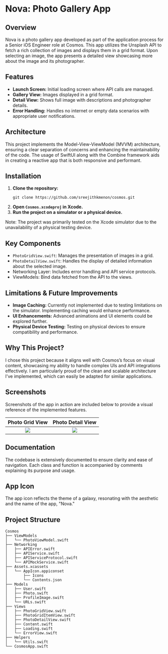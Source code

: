 # Nova: Photo Gallery App

## Overview

Nova is a photo gallery app developed as part of the application process for a Senior iOS Engineer role at Cosmos. This app utilizes the Unsplash API to fetch a rich collection of images and displays them in a grid format. Upon selecting an image, the app presents a detailed view showcasing more about the image and its photographer.

## Features

- **Launch Screen:** Initial loading screen where API calls are managed.
- **Gallery View:** Images displayed in a grid format.
- **Detail View:** Shows full image with descriptions and photographer details.
- **Error Handling:** Handles no internet or empty data scenarios with appropriate user notifications.

## Architecture

This project implements the Model-View-ViewModel (MVVM) architecture, ensuring a clear separation of concerns and enhancing the maintainability of the code. The usage of SwiftUI along with the Combine framework aids in creating a reactive app that is both responsive and performant.

## Installation

1. **Clone the repository:**
   ```
   git clone https://github.com/sreejithkmenon/cosmos.git
   ```
2. **Open `Cosmos.xcodeproj` in Xcode.**
3. **Run the project on a simulator or a physical device.**

Note: The project was primarily tested on the Xcode simulator due to the unavailability of a physical testing device.

## Key Components

- `PhotoGridView.swift`: Manages the presentation of images in a grid.
- `PhotoDetailView.swift`: Handles the display of detailed information about the selected image.
- Networking Layer: Includes error handling and API service protocols.
- ViewModels: Bind data fetched from the API to the views.

## Limitations & Future Improvements

- **Image Caching:** Currently not implemented due to testing limitations on the simulator. Implementing caching would enhance performance.
- **UI Enhancements:** Advanced animations and UI elements could be explored further.
- **Physical Device Testing:** Testing on physical devices to ensure compatibility and performance.

## Why This Project?

I chose this project because it aligns well with Cosmos’s focus on visual content, showcasing my ability to handle complex UIs and API integrations effectively. I am particularly proud of the clean and scalable architecture I've implemented, which can easily be adapted for similar applications.

## Screenshots

Screenshots of the app in action are included below to provide a visual reference of the implemented features.

Photo Grid View            |  Photo Detail View
:-------------------------:|:-------------------------:
![](https://i.ibb.co/QfF5hQ8/Simulator-Screen-Shot-i-Phone-14-2024-05-20-at-03-08-17.png)  |  ![](https://i.ibb.co/xFXnkFm/Simulator-Screen-Shot-i-Phone-14-2024-05-20-at-03-08-34.png)

## Documentation

The codebase is extensively documented to ensure clarity and ease of navigation. Each class and function is accompanied by comments explaining its purpose and usage.

## App Icon

The app icon reflects the theme of a galaxy, resonating with the aesthetic and the name of the app, "Nova."

## Project Structure

```
Cosmos
├── ViewModels
│   └── PhotoViewModel.swift
├── Networking
│   ├── APIError.swift
│   ├── APIService.swift
│   ├── APIServiceProtocol.swift
│   └── APIMockService.swift
├── Assets.xcassets
│   └── AppIcon.appiconset
│       ├── Icons
│       └── Contents.json
├── Models
│   ├── User.swift
│   ├── Photo.swift
│   ├── ProfileImage.swift
│   └── URLs.swift
├── Views
│   ├── PhotoGridView.swift
│   ├── PhotoGridItemView.swift
│   ├── PhotoDetailView.swift
│   ├── Content.swift
│   ├── Loading.swift
│   └── ErrorView.swift
├── Helpers
│   └── Utils.swift
└── CosmosApp.swift

```
